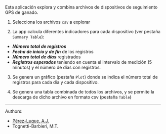 
Esta aplicación explora y combina archivos de dispositivos de seguimiento GPS de ganado.


1. Selecciona los archivos `csv` a explorar

2. La app calcula diferentes indicadores para cada dispositivo (ver pestaña `Summary Table`): 
  - ***Número total de registros*** 
  - ***Fecha de inicio y de fin*** de los registros
  - ***Número total de días*** registrados
  - ***Registros esperados*** teniendo en cuenta el intervalo de medición (5 minutos) y el número de días con registros. 
  
3. Se genera un gráfico (pestaña `Plot`) donde se indica el número total de registros para cada día y cada dispositivo. 

4. Se genera una tabla combinada de todos los archivos, y se permite la descarga de dicho archivo en formato csv (pestaña `Table`) 


***
Authors: 

- [Pérez-Luque, A.J.](https://twitter.com/ajpelu)
- Tognetti-Barbieri, M.T. 

